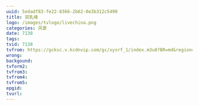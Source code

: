 ```yaml
---
uuid: 5edadf83-fe22-8366-2b62-0e3b312c5490
title: 双乳峰
logo: /images/tvlogo/livechina.png
categories: 风景
date: 7138
tags:
tvid: 7138
tvfrom: https://gcksc.v.kcdnvip.com/gc/xysrf_1/index.m3u8?BR=md&region=shanghai
wrong:
backgound:
tvform2:
tvfrom3:
tvfrom4:
tvfrom5:
epgid:
tvurl:
---
```

